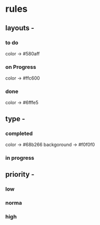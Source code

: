 # rules

## layouts -

### to do

color -> #580aff

### on Progress

color -> #ffc600

### done

color -> #6fffe5

## type -

### completed

color -> #68b266
backgoround -> #f0f0f0

### in progress

## priority -

### low

### norma

### high
